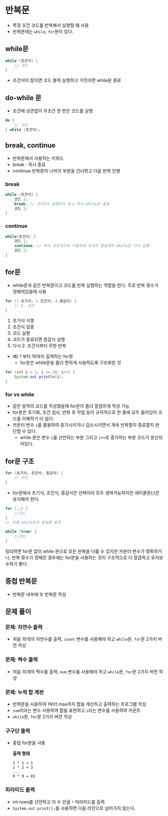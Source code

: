 # 반복문
- 특정 조건 코드를 반복해서 실행할 떄 사용
- 반복문에는 `while`, `for`문이 있다.

## while문
```java
while (조건식) {
    // 코드
}
```
- 조건식이 참이면 코드 블럭 실행하고 거짓이면 while문 종료

## do-while 문
- 조건에 상관없이 무조건 한 번은 코드를 실행
``` java
do {
    // 코드
} while (조건식);
```

## break, continue
- 반복문에서 사용하는 키워드
- break : 즉시 종료
- continue 반복문의 나머지 부분을 건너뛰고 다음 반복 진행

### break
```java
while (조건식) {
    코드 1;
    break; // 코드2가 실행되지 않고 즉시 while문 종료
    코드 2;
}
```

### continue
```java
while(조건식) {
    코드 1;
    continue; // 즉시 조건식으로 이동하여 조건이 참일경우 while문 다시 실행
    코드 2;
}
```
## for문
- while문과 같은 반복문이고 코드를 반복 실행하는 역할을 한다. 주로 반복 횟수가 정해져있을때 사용
```java
for (1.초기식; 2.조건식; 4.증감식) {
    // 3. 코드
}
```
1. 초기식 식행
2. 조건식 검증
3. 코드 실행
4. 코드가 종료되면 증감식 실행
5. 다시 2. 조건식부터 무한 반복
- 예) 1 부터 10까지 출력하는 for문
    - for문은 while문을 좀더 편하게 사용하도록 구조화한 것
```java
for (int i = 1; i <= 10; i++) {
    System.out.println(i);
}
```

### for vs while
- 같은 동작의 코드를 작성했을때 for문이 좀더 깔끔하게 작성 가능
- for문은 초기화, 조건 검사, 반복 후 작업 등이 규칙적으로 한 줄에 모두 들어있어 코드를 이해하기 더 쉽다.
- 카운터 변수 `i`를 활용하여 증가시키거나 감소시키면서 계속 반복할지 종료할지 판단할 수 있다.
    -  while 문은 변수 `i`를 선언하는 부분 그리고 `i++`로 증가하는 부분 코드가 분산되어있다.

## for문 구조
```java
for (초기식; 조건식; 증감식) {
    // 코드
}
```    
- for문에서 초기식, 조건식, 증감식은 선택이라 모두 생략가능하지만 세미콜론(;)은 유지해야 한다.
```java
for (;;) { 
    //코드
}
// 아래 while문과 동일한 동작

while (true) {
    //코드
}
```

정리하면 for문 없이 while 문으로 모든 반복을 다룰 수 있지만 카운터 변수가 명확하거나, 반복 횟수가 정해진 경우에는 for문을 사용하는 것이 구조적으로 더 깔끔하고 유지보수하기 좋다.

## 중첩 반복문
- 반복문 내부에 또 반복문 작성

## 문제 풀이
### 문제: 자연수 출력
- 처음 10개의 자연수를 출력, `count` 변수를 사용해야 하고 `while`문, `for`문 2가지 버전 작성

### 문제: 짝수 출력
- 처음 10개의 짝수를 출력, `num` 변수를 사용해야 하고 `while`문, `for`문 2가지 버전 작성

### 문제: 누적 합 계싼
- 반복문을 사용하여 1부터 max까지 합을 계산하고 출력하는 프로그램 작성
- `sum`이라는 변수 사용하여 합을 표현하고 `i`라는 변수를 사용하여 카운트
- `while`문, `for`문 2가지 버전 작성

### 구구단 출력
- 중첩 for문을 사용

    **출력 형태**
    ```
    1 * 1 = 1
    1 * 2 = 3
    ...
    9 * 9 = 81
    ```

### 피라미드 출력
- int rows를 선언하고 이 수 만큼 `*` 피라미드를 출력
- `System.out.print();`를 사용하면 다음 라인으로 넘어가지 않는다.